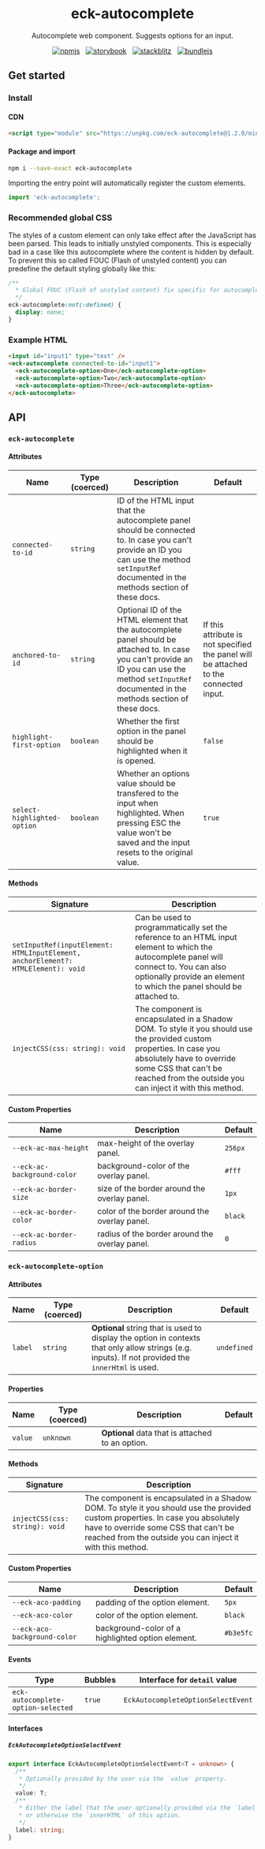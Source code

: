 <h1 align="center">
  eck-autocomplete
</h1>

<p align="center">
  Autocomplete web component. Suggests options for an input.
</p>

<p align="center">
  <a href="https://www.npmjs.com/package/eck-autocomplete">
    <img src="https://img.shields.io/npm/v/eck-autocomplete" alt="npmjs" /></a>&nbsp;&nbsp;
  <a href="https://eck-autocomplete.leoneck.de/storybook/">
    <img src="https://raw.githubusercontent.com/storybooks/brand/master/badge/badge-storybook.svg" alt="storybook" /></a>&nbsp;&nbsp;
  <a href="https://stackblitz.com/edit/eck-autocomplete?file=index.html">
    <img src="https://developer.stackblitz.com/img/open_in_stackblitz_small.svg" alt="stackblitz" /></a>&nbsp;&nbsp;
  <a href="https://bundlejs.com/?bundle&q=eck-autocomplete&treeshake=[*]&config={%22compression%22:%22brotli%22,%22analysis%22:%22treemap%22}">
    <img src="https://deno.bundlejs.com/badge?q=eck-autocomplete&treeshake=[*]&config={%22compression%22:%22brotli%22,%22analysis%22:%22treemap%22}" alt="bundlejs" /></a>
</p>

## Get started

### Install

#### CDN

```html
<script type="module" src="https://unpkg.com/eck-autocomplete@1.2.0/min/eck-autocomplete.js"></script>
```

#### Package and import

```bash
npm i --save-exact eck-autocomplete
```

Importing the entry point will automatically register the custom elements.

```javascript
import 'eck-autocomplete';
```

### Recommended global CSS

The styles of a custom element can only take effect after the JavaScript has been parsed. This leads to initially unstyled components. This is especially bad in a case like this autocomplete where the content is hidden by default. To prevent this so called FOUC (Flash of unstyled content) you can predefine the default styling globally like this:

```css
/**
  * Global FOUC (Flash of unstyled content) fix specific for autocomplete
  */
eck-autocomplete:not(:defined) {
  display: none;
}
```

### Example HTML

```html
<input id="input1" type="text" />
<eck-autocomplete connected-to-id="input1">
  <eck-autocomplete-option>One</eck-autocomplete-option>
  <eck-autocomplete-option>Two</eck-autocomplete-option>
  <eck-autocomplete-option>Three</eck-autocomplete-option>
</eck-autocomplete>
```

## API

### `eck-autocomplete`

#### Attributes

| Name                        | Type (coerced) | Description                                                                                                                                                                                              | Default                                                                               |
| --------------------------- | -------------- | -------------------------------------------------------------------------------------------------------------------------------------------------------------------------------------------------------- | ------------------------------------------------------------------------------------- |
| `connected-to-id`           | `string`       | ID of the HTML input that the autocomplete panel should be connected to. In case you can't provide an ID you can use the method `setInputRef` documented in the methods section of these docs.           |                                                                                       |
| `anchored-to-id`            | `string`       | Optional ID of the HTML element that the autocomplete panel should be attached to. In case you can't provide an ID you can use the method `setInputRef` documented in the methods section of these docs. | If this attribute is not specified the panel will be attached to the connected input. |
| `highlight-first-option`    | `boolean`      | Whether the first option in the panel should be highlighted when it is opened.                                                                                                                           | `false`                                                                               |
| `select-highlighted-option` | `boolean`      | Whether an options value should be transfered to the input when highlighted. When pressing ESC the value won't be saved and the input resets to the original value.                                      | `true`                                                                                |

#### Methods

| Signature                                                                        | Description                                                                                                                                                                                                                           |
| -------------------------------------------------------------------------------- | ------------------------------------------------------------------------------------------------------------------------------------------------------------------------------------------------------------------------------------- |
| `setInputRef(inputElement: HTMLInputElement, anchorElement?: HTMLElement): void` | Can be used to programmatically set the reference to an HTML input element to which the autocomplete panel will connect to. You can also optionally provide an element to which the panel should be attached to.                      |
| `injectCSS(css: string): void`                                                   | The component is encapsulated in a Shadow DOM. To style it you should use the provided custom properties. In case you absolutely have to override some CSS that can't be reached from the outside you can inject it with this method. |

#### Custom Properties

| Name                        | Description                                    | Default |
| --------------------------- | ---------------------------------------------- | ------- |
| `--eck-ac-max-height`       | max-height of the overlay panel.               | `256px` |
| `--eck-ac-background-color` | background-color of the overlay panel.         | `#fff`  |
| `--eck-ac-border-size`      | size of the border around the overlay panel.   | `1px`   |
| `--eck-ac-border-color`     | color of the border around the overlay panel.  | `black` |
| `--eck-ac-border-radius`    | radius of the border around the overlay panel. | `0`     |

### `eck-autocomplete-option`

#### Attributes

| Name    | Type (coerced) | Description                                                                                                                                        | Default     |
| ------- | -------------- | -------------------------------------------------------------------------------------------------------------------------------------------------- | ----------- |
| `label` | `string`       | **Optional** string that is used to display the option in contexts that only allow strings (e.g. inputs). If not provided the `innerHtml` is used. | `undefined` |

#### Properties

| Name    | Type (coerced) | Description                                      | Default |
| ------- | -------------- | ------------------------------------------------ | ------- |
| `value` | `unknown`      | **Optional** data that is attached to an option. |         |

#### Methods

| Signature                      | Description                                                                                                                                                                                                                           |
| ------------------------------ | ------------------------------------------------------------------------------------------------------------------------------------------------------------------------------------------------------------------------------------- |
| `injectCSS(css: string): void` | The component is encapsulated in a Shadow DOM. To style it you should use the provided custom properties. In case you absolutely have to override some CSS that can't be reached from the outside you can inject it with this method. |

#### Custom Properties

| Name                         | Description                                       | Default   |
| ---------------------------- | ------------------------------------------------- | --------- |
| `--eck-aco-padding`          | padding of the option element.                    | `5px`     |
| `--eck-aco-color`            | color of the option element.                      | `black`   |
| `--eck-aco-background-color` | background-color of a highlighted option element. | `#b3e5fc` |

#### Events

| Type                               | Bubbles | Interface for `detail` value       |
| ---------------------------------- | ------- | ---------------------------------- |
| `eck-autocomplete-option-selected` | `true`  | `EckAutocompleteOptionSelectEvent` |

#### Interfaces

##### `EckAutocompleteOptionSelectEvent`

```typescript
export interface EckAutocompleteOptionSelectEvent<T = unknown> {
  /**
   * Optionally provided by the user via the `value` property.
   */
  value: T;
  /**
   * Either the label that the user optionally provided via the `label` attribute
   * or otherwise the `innerHTML` of this option.
   */
  label: string;
}
```
